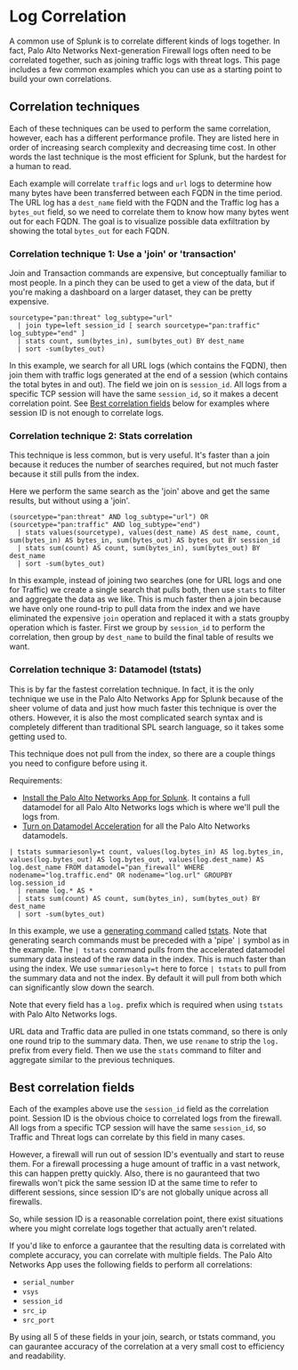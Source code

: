 # Log Correlation

A common use of Splunk is to correlate different kinds of logs together. In fact, Palo Alto Networks Next-generation Firewall logs often need to be correlated together, such as joining traffic logs with threat logs. This page includes a few common examples which you can use as a starting point to build your own correlations.

## Correlation techniques

Each of these techniques can be used to perform the same correlation, however, each has a different performance profile. They are listed here in order of increasing search complexity and decreasing time cost. In other words the last technique is the most efficient for Splunk, but the hardest for a human to read.

Each example will correlate `traffic` logs and `url` logs to determine how many bytes have been transferred between each FQDN in the time period. The URL log has a `dest_name` field with the FQDN and the Traffic log has a `bytes_out` field, so we need to correlate them to know how many bytes went out for each FQDN. The goal is to visualize possible data exfiltration by showing the total `bytes_out` for each FQDN.

### Correlation technique 1: Use a 'join' or 'transaction'

Join and Transaction commands are expensive, but conceptually familiar to most people. In a pinch they can be used to get a  view of the data, but if you're making a dashboard on a larger dataset, they can be pretty expensive.

```
sourcetype="pan:threat" log_subtype="url"
  | join type=left session_id [ search sourcetype="pan:traffic" log_subtype="end" ]
  | stats count, sum(bytes_in), sum(bytes_out) BY dest_name
  | sort -sum(bytes_out)
```

In this example, we search for all URL logs \(which contains the FQDN\), then join them with traffic logs generated at the end of a session \(which contains the total bytes in and out\). The field we join on is `session_id`. All logs from a specific TCP session will have the same `session_id`, so it makes a decent correlation point.  See [Best correlation fields](#best-correlation-fields) below for examples where session ID is not enough to correlate logs.

### Correlation technique 2: Stats correlation

This technique is less common, but is very useful. It's faster than a join because it reduces the number of searches required, but not much faster because it still pulls from the index.

Here we perform the same search as the 'join' above and get the same results, but without using a 'join'.

```
(sourcetype="pan:threat" AND log_subtype="url") OR (sourcetype="pan:traffic" AND log_subtype="end")
  | stats values(sourcetype), values(dest_name) AS dest_name, count, sum(bytes_in) AS bytes_in, sum(bytes_out) AS bytes_out BY session_id
  | stats sum(count) AS count, sum(bytes_in), sum(bytes_out) BY dest_name
  | sort -sum(bytes_out)
```

In this example, instead of joining two searches \(one for URL logs and one for Traffic\) we create a single search that pulls both, then use `stats` to filter and aggregate the data as we like.  This is much faster then a join because we have only one round-trip to pull data from the index and we have eliminated the expensive `join` operation and replaced it with a stats groupby operation which is faster. First we group by `session_id` to perform the correlation, then group by `dest_name` to build the final table of results we want.

### Correlation technique 3: Datamodel \(tstats\)

This is by far the fastest correlation technique. In fact, it is the only technique we use in the Palo Alto Networks App for Splunk because of the sheer volume of data and just how much faster this technique is over the others. However, it is also the most complicated search syntax and is completely different than traditional SPL search language, so it takes some getting used to.

This technique does not pull from the index, so there are a couple things you need to configure before using it.

Requirements:

* [Install the Palo Alto Networks App for Splunk](/installation.md). It contains a full datamodel for all Palo Alto Networks logs which is where we'll pull the logs from.
* [Turn on Datamodel Acceleration](/installation.md#enable-datamodel-acceleration) for all the Palo Alto Networks datamodels.

```
| tstats summariesonly=t count, values(log.bytes_in) AS log.bytes_in, values(log.bytes_out) AS log.bytes_out, values(log.dest_name) AS log.dest_name FROM datamodel="pan_firewall" WHERE nodename="log.traffic.end" OR nodename="log.url" GROUPBY log.session_id
  | rename log.* AS *
  | stats sum(count) AS count, sum(bytes_in), sum(bytes_out) BY dest_name
  | sort -sum(bytes_out)
```

In this example, we use a [generating command](https://docs.splunk.com/Splexicon:Generatingcommand) called [tstats](https://docs.splunk.com/Documentation/Splunk/latest/SearchReference/Tstats). Note that generating search commands must be preceded with a 'pipe' `|` symbol as in the example. The `| tstats` command pulls from the accelerated datamodel summary data instead of the raw data in the index. This is much faster than using the index. We use `summariesonly=t` here to force `| tstats` to pull from the summary data and not the index. By default it will pull from both which can significantly slow down the search.

Note that every field has a `log.` prefix which is required when using `tstats` with Palo Alto Networks logs.

URL data and Traffic data are pulled in one tstats command, so there is only one round trip to the summary data. Then, we use `rename` to strip the `log.` prefix from every field. Then we use the `stats` command to filter and aggregate similar to the previous techniques.

## Best correlation fields

Each of the examples above use the `session_id` field as the correlation point. Session ID is the obvious choice to correlated logs from the firewall. All logs from a specific TCP session will have the same `session_id`, so Traffic and Threat logs can correlate by this field in many cases.

However, a firewall will run out of session ID's eventually and start to reuse them. For a firewall processing a huge amount of traffic in a vast network, this can happen pretty quickly. Also, there is no gauranteed that two firewalls won't pick the same session ID at the same time to refer to different sessions, since session ID's are not globally unique across all firewalls.

So, while session ID is a reasonable correlation point, there exist situations where you might correlate logs together that actually aren't related.

If you'd like to enforce a gaurantee that the resulting data is correlated with complete accuracy, you can correlate with multiple fields. The Palo Alto Networks App uses the following fields to perform all correlations:

* `serial_number`
* `vsys`
* `session_id`
* `src_ip`
* `src_port`

By using all 5 of these fields in your join, search, or tstats command, you can gaurantee accuracy of the correlation at a very small cost to efficiency and readability.

